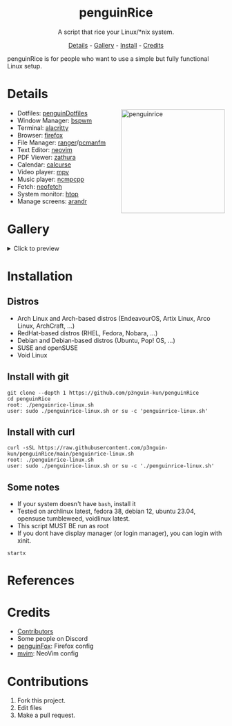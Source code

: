 <h1 align="center">penguinRice</h1>
<p align="center">A script that rice your Linux/*nix system.</a>
<p>
  <div align="center">
    <a href="#details">Details</a> -  
    <a href="#gallery">Gallery</a> - 
    <a href="#installation">Install</a> - 
    <a href="#credits">Credits</a>
  </div>
</p>
penguinRice is for people who want to use a simple but fully functional Linux setup.

# Details
<img src="https://i.imgur.com/6ReXidY.png" alt="penguinrice" align="right" height="240px">

- Dotfiles: [penguinDotfiles](https://github.com/p3nguin-kun/penguinDotfiles)
- Window Manager: [bspwm](https://github.com/baskerville/bspwm)
- Terminal: [alacritty](https://alacritty.org/)
- Browser: [firefox](https://www.mozilla.org/en-US/firefox)
- File Manager: [ranger](https://ranger.github.io/)/[pcmanfm](https://github.com/lxde/pcmanfm)
- Text Editor: [neovim](https://neovim.io)
- PDF Viewer: [zathura](https://pwmt.org/projects/zathura/)
- Calendar: [calcurse](https://www.calcurse.org/)
- Video player: [mpv](https://mpv.io)
- Music player: [ncmpcpp](https://github.com/ncmpcpp/ncmpcpp)
- Fetch: [neofetch](https://github.com/dylanaraps/neofetch)
- System monitor: [htop](https://htop.dev)
- Manage screens: [arandr](https://christian.amsuess.com/tools/arandr/)

# Gallery
<details>
<summary>Click to preview</summary>

| bloom                                          | catppuccin                                     | dracula                                       |
| :--------------------------------------------- | :--------------------------------------------- | :-------------------------------------------- |
| ![bloom](https://i.imgur.com/m0F9ZsP.png)      | ![catppuccin](https://i.imgur.com/x2J3zFt.png) | ![dracula](https://i.imgur.com/tDZ8VmE.png)   |
| everforest                                     | gruvbox                                        | macaroni                                      |
| ![everforest](https://i.imgur.com/6SEhR5f.png) | ![gruvbox](https://i.imgur.com/K1GlJk8.png)    | ![macaroni](https://i.imgur.com/6ReXidY.png)  |
| monochrome                                     | nord                                           | rosepine                                      |
| ![monochrome](https://i.imgur.com/y3tnFkw.png) | ![nord](https://i.imgur.com/CmhW7Jb.png)       | ![rosepine](https://i.imgur.com/16Y0WZT.png)  |
| snowy                                          | tokyonight                                     | vaporwave                                     |
| ![snowy](https://i.imgur.com/YnxsCFS.png)      | ![tokyonight](https://i.imgur.com/DgYvmt4.png) | ![vaporwave](https://i.imgur.com/xyvSKMN.png) |

</details>

# Installation
## Distros
- Arch Linux and Arch-based distros (EndeavourOS, Artix Linux, Arco Linux, ArchCraft, ...)
- RedHat-based distros (RHEL, Fedora, Nobara, ...)
- Debian and Debian-based distros (Ubuntu, Pop! OS, ...)
- SUSE and openSUSE
- Void Linux

## Install with git
```
git clone --depth 1 https://github.com/p3nguin-kun/penguinRice
cd penguinRice
root: ./penguinrice-linux.sh
user: sudo ./penguinrice-linux.sh or su -c 'penguinrice-linux.sh'
```

## Install with curl
```
curl -sSL https://raw.githubusercontent.com/p3nguin-kun/penguinRice/main/penguinrice-linux.sh
root: ./penguinrice-linux.sh
user: sudo ./penguinrice-linux.sh or su -c './penguinrice-linux.sh'
```

## Some notes
- If your system doesn't have `bash`, install it
- Tested on archlinux latest, fedora 38, debian 12, ubuntu 23.04, opensuse tumbleweed, voidlinux latest.
- This script MUST BE run as root
- If you dont have display manager (or login manager), you can login with xinit.
```
startx
```

#  References


# Credits
- [Contributors](https://github.com/p3nguin-kun/penguinRice/graphs/contributors)
- Some people on Discord
- [penguinFox](https://github.com/p3nguin-kun/penguinFox): Firefox config
- [mvim](https://github.com/p3nguin-kun/mvim): NeoVim config

# Contributions
1. Fork this project.
2. Edit files
3. Make a pull request.
